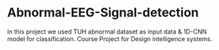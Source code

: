 # Abnormal-EEG-Signal-detection
In this project we used TUH abnormal dataset as input data &amp; 1D-CNN model for classification. Course Project for Design intelligence systems.
